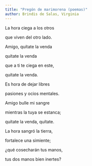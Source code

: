 ```yaml
---
title: "Pregón de marimorena (poemas)"
author: Brindis de Salas, Virginia
---
```

<div data-schema-version="8"><p>La hora ciega a los otros</p> <p>que viven del otro lado.</p> <p>Amigo, quítate la venda</p> <p>quítate la venda</p> <p>que a ti te ciega en este,</p> <p>quítate la venda.</p> <p> </p> <p>Es hora de dejar libres</p> <p>pasiones y ocios mentales.</p> <p>Amigo bulle mi sangre</p> <p>mientras la tuya se estanca;</p> <p>quítate la venda, quítate.</p> <p> </p> <p>La hora sangró la tierra,</p> <p>fortalece una simiente;</p> <p>¿qué cosecharán tus manos,</p> <p>tus dos manos bien inertes?</p> </div>